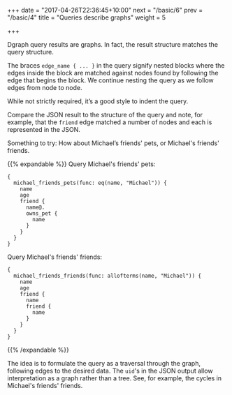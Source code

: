 +++
date = "2017-04-26T22:36:45+10:00"
next = "/basic/6"
prev = "/basic/4"
title = "Queries describe graphs"
weight = 5

+++

Dgraph query results are graphs.  In fact, the result structure matches the query structure.

The braces `edge_name { ... }` in the query
signify nested blocks where the edges inside the block are matched
against  nodes found by following the edge that begins the block.
We continue nesting the query as we follow edges from node to node.

While not strictly required, it’s a good style to indent the query.


Compare the JSON result to the structure of the query and note, for
example, that the `friend` edge matched a number of nodes and each is
represented in the JSON.


Something to try: How about Michael’s friends' pets, or Michael's
friends' friends.


{{% expandable %}}
Query Michael's friends' pets:

```
{
  michael_friends_pets(func: eq(name, "Michael")) {
    name
    age
    friend {
      name@.
      owns_pet {
        name
      }
    }
  }
}
```

Query Michael's friends' friends:
```
{
  michael_friends_friends(func: allofterms(name, "Michael")) {
    name
    age
    friend {
      name
      friend {
        name
      }
    }
  }
}
```  
{{% /expandable %}}


The idea is to formulate the query as a traversal
through the graph, following edges to the desired data.  The `uid`'s in the JSON output allow
interpretation as a graph rather than a tree.  See, for example, the
cycles in Michael's friends' friends.
